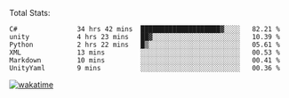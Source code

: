 Total Stats:
<!--START_SECTION:waka-->

```text
C#               34 hrs 42 mins  ████████████████████▓░░░░   82.21 %
unity            4 hrs 23 mins   ██▓░░░░░░░░░░░░░░░░░░░░░░   10.39 %
Python           2 hrs 22 mins   █▒░░░░░░░░░░░░░░░░░░░░░░░   05.61 %
XML              13 mins         ░░░░░░░░░░░░░░░░░░░░░░░░░   00.53 %
Markdown         10 mins         ░░░░░░░░░░░░░░░░░░░░░░░░░   00.41 %
UnityYaml        9 mins          ░░░░░░░░░░░░░░░░░░░░░░░░░   00.36 %
```

<!--END_SECTION:waka-->

[![wakatime](https://wakatime.com/badge/user/d6a1e036-2153-43d6-9604-0dce67457b7f.svg)](https://wakatime.com/@d6a1e036-2153-43d6-9604-0dce67457b7f)
